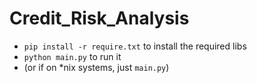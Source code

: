 # Credit_Risk_Analysis

* `pip install -r require.txt` to install the required libs
* `python main.py` to run it
* (or if on *nix systems, just `main.py`)